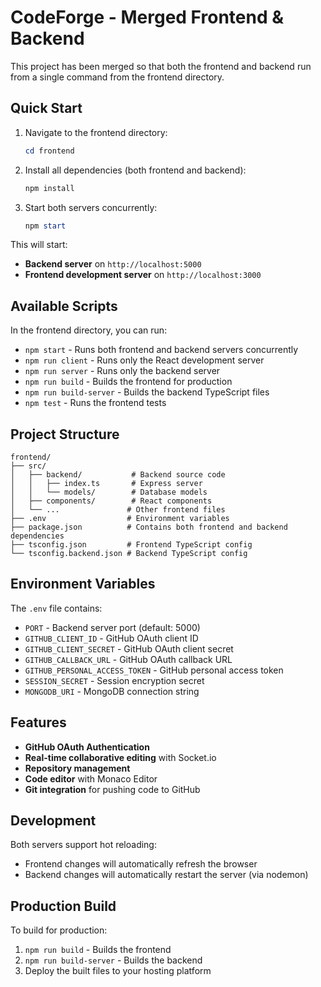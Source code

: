 # CodeForge - Merged Frontend & Backend

This project has been merged so that both the frontend and backend run from a single command from the frontend directory.

## Quick Start

1. Navigate to the frontend directory:
   ```powershell
   cd frontend
   ```

2. Install all dependencies (both frontend and backend):
   ```powershell
   npm install
   ```

3. Start both servers concurrently:
   ```powershell
   npm start
   ```

This will start:
- **Backend server** on `http://localhost:5000`
- **Frontend development server** on `http://localhost:3000`

## Available Scripts

In the frontend directory, you can run:

- `npm start` - Runs both frontend and backend servers concurrently
- `npm run client` - Runs only the React development server
- `npm run server` - Runs only the backend server
- `npm run build` - Builds the frontend for production
- `npm run build-server` - Builds the backend TypeScript files
- `npm test` - Runs the frontend tests

## Project Structure

```
frontend/
├── src/
│   ├── backend/           # Backend source code
│   │   ├── index.ts       # Express server
│   │   └── models/        # Database models
│   ├── components/        # React components
│   └── ...               # Other frontend files
├── .env                  # Environment variables
├── package.json          # Contains both frontend and backend dependencies
├── tsconfig.json         # Frontend TypeScript config
└── tsconfig.backend.json # Backend TypeScript config
```

## Environment Variables

The `.env` file contains:
- `PORT` - Backend server port (default: 5000)
- `GITHUB_CLIENT_ID` - GitHub OAuth client ID
- `GITHUB_CLIENT_SECRET` - GitHub OAuth client secret
- `GITHUB_CALLBACK_URL` - GitHub OAuth callback URL
- `GITHUB_PERSONAL_ACCESS_TOKEN` - GitHub personal access token
- `SESSION_SECRET` - Session encryption secret
- `MONGODB_URI` - MongoDB connection string

## Features

- **GitHub OAuth Authentication**
- **Real-time collaborative editing** with Socket.io
- **Repository management** 
- **Code editor** with Monaco Editor
- **Git integration** for pushing code to GitHub

## Development

Both servers support hot reloading:
- Frontend changes will automatically refresh the browser
- Backend changes will automatically restart the server (via nodemon)

## Production Build

To build for production:
1. `npm run build` - Builds the frontend
2. `npm run build-server` - Builds the backend
3. Deploy the built files to your hosting platform